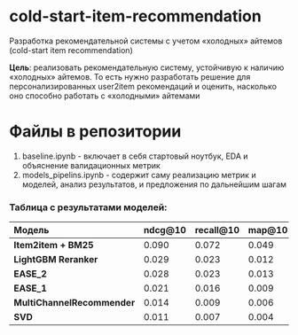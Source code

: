 # cold-start-item-recommendation
Разработка рекомендательной системы с учетом «холодных» айтемов (cold-start item recommendation)

**Цель**: реализовать рекомендательную систему, устойчивую к наличию «холодных» айтемов. То есть нужно разработать решение для персонализированных user2item рекомендаций и оценить, насколько оно способно работать с «холодными» айтемами

# Файлы в репозитории

1. baseline.ipynb - включает в себя стартовый ноутбук, EDA и объяснение валидационных метрик
2. models_pipelins.ipynb - содержит саму реализацию метрик и моделей, анализ результатов, и предложения по дальнейшим шагам


### Таблица с результатами моделей: 

| Модель                    | ndcg@10 | recall@10 | map@10 | serendipity@10 | coverage |
| :------------------------ | :------ | :-------- | :----- | :------------- | :------- |
| **Item2item + BM25**      | 0.090   | 0.072     | 0.049  | 0.081          | 0.615    |
| **LightGBM Reranker**     | 0.029   | 0.023     | 0.012  | 0.031          | 0.024    |
| **EASE_2**                | 0.028   | 0.023     | 0.013  | 0.021          | 0.264    |
| **EASE_1**                | 0.021   | 0.016     | 0.009  | 0.018          | 0.398    |
| **MultiChannelRecommender** | 0.014   | 0.009   | 0.006  | 0.013          | 0.254    |
| **SVD**                   | 0.011   | 0.007     | 0.004  | 0.012          | 0.038    |




